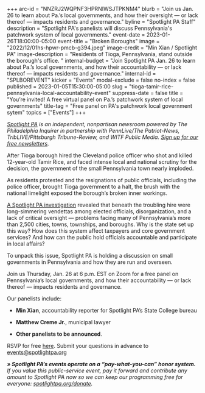 +++
arc-id = "NNZRJ2WQPNF3HPRNIWSJTPKNM4"
blurb = "Join us Jan. 26 to learn about Pa.’s local governments, and how their oversight — or lack thereof — impacts residents and governance."
byline = "Spotlight PA Staff"
description = "Spotlight PA's panelists will discuss Pennsylvania's patchwork system of local governments."
event-date = 2023-01-26T18:00:00-05:00
event-title = "Broken Boroughs"
image = "2022/12/01hs-hpwr-pmcb-g394.jpeg"
image-credit = "Min Xian / Spotlight PA"
image-description = "Residents of Tioga, Pennsylvania, stand outside the borough's office. "
internal-budget = "Join Spotlight PA Jan. 26 to learn about Pa.’s local governments, and how their accountability — or lack thereof — impacts residents and governance."
internal-id = "SPLBOREVENT"
kicker = "Events"
modal-exclude = false
no-index = false
published = 2023-01-05T15:30:00-05:00
slug = "tioga-tamir-rice-pennsylvania-local-accountability-event"
suppress-date = false
title = "You’re invited! A free virtual panel on Pa.’s patchwork system of local governments"
title-tag = "Free panel on PA's patchwork local government sytem"
topics = ["Events"]
+++

<a href="https://www.spotlightpa.org/"><i>Spotlight PA</i></a><i> is an independent, nonpartisan newsroom powered by The Philadelphia Inquirer in partnership with PennLive/The Patriot-News, TribLIVE/Pittsburgh Tribune-Review, and WITF Public Media. </i><a href="https://www.spotlightpa.org/newsletters"><i>Sign up for our free newsletters</i></a><i>.</i>

After Tioga borough hired the Cleveland police officer who shot and killed 12-year-old Tamir Rice, and faced intense local and national scrutiny for the decision, the government of the small Pennsylvania town nearly imploded.

As residents protested and the resignations of public officials, including the police officer, brought Tioga government to a halt, the brush with the national limelight exposed the borough’s broken inner workings.

<a href="https://www.spotlightpa.org/statecollege/2022/12/tamir-rice-timothy-loehmann-police-tioga-pa-pennsylvania/">A Spotlight PA investigation</a> revealed that beneath the troubling hire were long-simmering vendettas among elected officials, disorganization, and a lack of critical oversight — problems facing many of Pennsylvania’s more than 2,500 cities, towns, townships, and boroughs. Why is the state set up this way? How does this system affect taxpayers and core government services? And how can the public hold officials accountable and participate in local affairs?

To unpack this issue, Spotlight PA is holding a discussion on small governments in Pennsylvania and how they are run and overseen.

Join us Thursday, Jan. 26 at 6 p.m. EST on Zoom for a free panel on Pennsylvania’s local governments, and how their accountability — or lack thereof — impacts residents and governance.

Our panelists include:

- <b>Min Xian</b>, accountability reporter for Spotlight PA’s State College bureau<br/>

- <b>Matthew Creme Jr.</b>, municipal lawyer<br/>

- <b>Other panelists to be announced</b>.<br/>

RSVP for free <a href="https://inquirer.zoom.us/webinar/register/WN_q_fR0ohGQA2kkiLAs_hCag">here</a>. Submit your questions in advance to <a href="mailto:events@spotlightpa.org">events@spotlightpa.org</a>

<i><b>» Spotlight PA’s events operate on a “pay-what-you-can” honor system.</b></i><i> If you value this public-service event, pay it forward and contribute any amount to Spotlight PA now so we can keep our programming free for everyone: </i><a href="http://spotlightpa.org/donate"><i>spotlightpa.org/donate</i></a><i>.</i>
